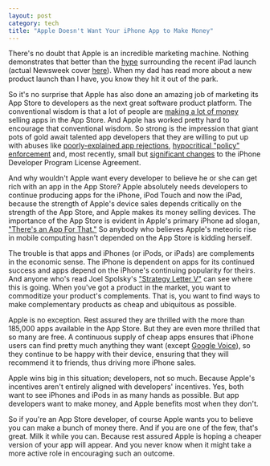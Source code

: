 ```yaml
---
layout: post
category: tech
title: "Apple Doesn't Want Your iPhone App to Make Money"
---
```


There's no doubt that Apple is an incredible marketing machine. Nothing demonstrates that better than the
[hype][1] surrounding the recent iPad launch (actual Newsweek cover [here][2]). When my dad has read more about
a new product launch than I have, you know they hit it out of the park.

So it's no surprise that Apple has also done an amazing job of marketing its App Store to developers as the next
great software product platform. The conventional wisdom is that a lot of people are [making a lot of money][3] selling
apps in the App Store. And Apple has worked pretty hard to encourage that conventional wisdom. So strong is the
impression that giant pots of gold await talented app developers that they are
willing to put up with abuses like [poorly-explained app rejections][4], [hypocritical "policy" enforcement][5] and, most
recently, small but [significant changes][6] to the iPhone Developer Program License Agreement.

And why wouldn't Apple want every developer to believe he or she can get rich with an app in the App Store? Apple 
absolutely needs developers to continue producing apps for the iPhone, iPod Touch and now the iPad, because the
strength of Apple's device sales depends critically on the strength of the App Store, and Apple makes its money
selling devices. The importance of the App Store is evident in Apple's primary iPhone ad slogan,
["There's an App For That."][8] So anybody who believes Apple's meteoric rise in mobile computing hasn't
depended on the App Store is kidding herself.

The trouble is that apps and iPhones (or iPods, or iPads) are complements in the economic sense. The iPhone is
dependent on apps for its continued success and apps depend on the iPhone's continuing popularity for theirs. 
And anyone who's read Joel Spolsky's ["Strategy Letter V"][7] can see where this is going. When you've got a
product in the market, you want to commoditize your product's complements. That is, you want to find ways
to make complementary products as cheap and ubiquitous as possible.

Apple is no exception. Rest assured they are thrilled with the more than 185,000 apps available in the App Store.
But they are even more thrilled that so many are free. A continuous supply of cheap apps ensures that
iPhone users can find pretty much anything they want (except [Google Voice][9]), so they continue to be
happy with their device, ensuring that they will recommend it to friends, thus driving more iPhone sales.

Apple wins big in this situation; developers, not so much. Because Apple's incentives aren't entirely aligned
with developers' incentives. Yes, both want to see iPhones and iPods in as many hands as possible. But app
developers want to make money, and Apple benefits most when they don't.

So if you're an App Store developer, of course Apple wants you to believe you can make a bunch of money there.
And if you are one of the few, that's great. Milk it while you can. Because rest assured Apple is hoping a cheaper
version of your app will appear. And you never know when it might take a more active role in encouraging such
an outcome.

[1]:http://www.newsweek.com/id/235565/output/print
[2]:http://ndn1.newsweek.com/media/83/100405_cover.jpg
[3]:http://www.wired.com/gadgetlab/2009/02/shoot-is-iphone/
[4]:http://www.rogueamoeba.com/utm/2009/11/13/airfoil-speakers-touch-1-0-1-finally-ships/
[5]:http://techcrunch.com/2010/02/18/line2-google-voice/
[6]:http://daringfireball.net/2010/04/iphone_agreement_bans_flash_compiler
[7]:http://www.joelonsoftware.com/articles/StrategyLetterV.html
[8]:http://www.youtube.com/watch?v=szrsfeyLzyg&feature=related
[9]:/tech/2009/07/28/12-19-apple-blocks-google-voice-on-iphone.html
